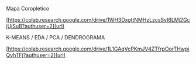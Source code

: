 Mapa Coropletico

[https://colab.research.google.com/drive/1WH3DxgttNMHzLzcsSyI6LMj2GcjUjSuB?authuser=2](url)

K-MEANS / EDA / PCA / DENDROGRAMA

[https://colab.research.google.com/drive/1L1GAqVcPKmJV4ZTfrpOorTHwpiQvhTFj?authuser=2](url)
